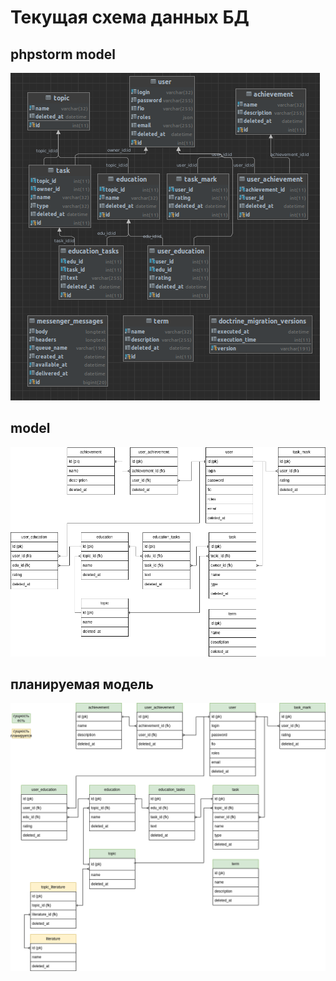 # Текущая схема данных БД
## phpstorm model
![phpstorm model](utils/model_phpstorm.png)

## model
![model](utils/model.png)

## планируемая модель
![new model](utils/new_model.png)